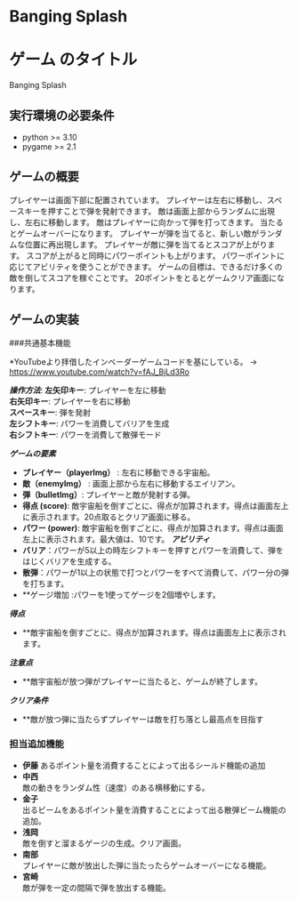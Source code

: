# Banging Splash

# ゲーム のタイトル
Banging Splash


## 実行環境の必要条件
* python >= 3.10
* pygame >= 2.1

## ゲームの概要

プレイヤーは画面下部に配置されています。
プレイヤーは左右に移動し、スペースキーを押すことで弾を発射できます。
敵は画面上部からランダムに出現し、左右に移動します。
敵はプレイヤーに向かって弾を打ってきます。
当たるとゲームオーバーになります。
プレイヤーが弾を当てると、新しい敵がランダムな位置に再出現します。
プレイヤーが敵に弾を当てるとスコアが上がります。
スコアが上がると同時にパワーポイントも上がります。
パワーポイントに応じてアビリティを使うことができます。
ゲームの目標は、できるだけ多くの敵を倒してスコアを稼ぐことです。
20ポイントをとるとゲームクリア画面になります。

## ゲームの実装

###共通基本機能

*YouTubeより拝借したインベーダーゲームコードを基にしている。
→ https://www.youtube.com/watch?v=fAJ_BjLd3Ro

***操作方法***:
**左矢印キー**: プレイヤーを左に移動  
**右矢印キー**: プレイヤーを右に移動  
**スペースキー**: 弾を発射  
**左シフトキー**: パワーを消費してバリアを生成  
**右シフトキー**: パワーを消費して散弾モード  

***ゲームの要素***
* **プレイヤー（playerImg）** : 左右に移動できる宇宙船。
* **敵（enemyImg）** : 画面上部から左右に移動するエイリアン。
* **弾（bulletImg）**: プレイヤーと敵が発射する弾。
* **得点 (score)**: 敵宇宙船を倒すごとに、得点が加算されます。得点は画面左上に表示されます。20点取るとクリア画面に移る。  
* **パワー (power)**: 敵宇宙船を倒すごとに、得点が加算されます。得点は画面左上に表示されます。最大値は、10です。
***アビリティ***
* **バリア**：パワーが5以上の時左シフトキーを押すとパワーを消費して、弾をはじくバリアを生成する。
* **散弾**：パワーが1以上の状態で打つとパワーをすべて消費して、パワー分の弾を打ちます。
* **ゲージ増加 :パワーを1使ってゲージを2個増やします。

***得点***
* **敵宇宙船を倒すごとに、得点が加算されます。得点は画面左上に表示されます。

***注意点***
* **敵宇宙船が放つ弾がプレイヤーに当たると、ゲームが終了します。

***クリア条件***
* **敵が放つ弾に当たらずプレイヤーは敵を打ち落とし最高点を目指す

### 担当追加機能
* **伊藤**
あるポイント量を消費することによって出るシールド機能の追加
* **中西**  
敵の動きをランダム性（速度）のある横移動にする。
* **金子**  
出るビームをあるポイント量を消費することによって出る散弾ビーム機能の追加。
* **浅岡**  
敵を倒すと溜まるゲージの生成。クリア画面。
* **南部**  
プレイヤーに敵が放出した弾に当たったらゲームオーバーになる機能。
* **宮崎**  
敵が弾を一定の間隔で弾を放出する機能。